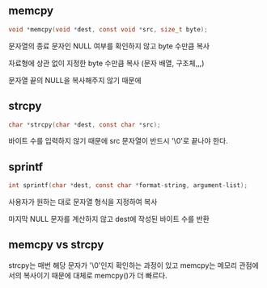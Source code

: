 ## memcpy
```c
void *memcpy(void *dest, const void *src, size_t byte);
```
문자열의 종료 문자인 NULL 여부를 확인하지 않고 byte 수만큼 복사

자료형에 상관 없이 지정한 byte 수만큼 복사 (문자 배열, 구조체,,,)

문자열 끝의 NULL을 복사해주지 않기 때문에 
## strcpy
```c
char *strcpy(char *dest, const char *src);
```
바이트 수를 입력하지 않기 때문에 src 문자열이 반드시 '\0'로 끝나야 한다.

## sprintf
```c
int sprintf(char *dest, const char *format-string, argument-list);
```
사용자가 원하는 대로 문자열 형식을 지정하여 복사

마지막 NULL 문자를 계산하지 않고 dest에 작성된 바이트 수를 반환

## memcpy vs strcpy
strcpy는 매번 해당 문자가 '\0'인지 확인하는 과정이 있고 memcpy는 메모리 관점에서의 복사이기 때문에 대체로 memcpy()가 더 빠르다.
